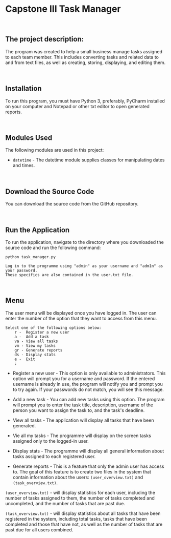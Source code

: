 # Capstone III Task Manager

<br>

## The project description: 
The program was created to help a small business manage tasks assigned to each team member. This includes converting tasks and related data to and from text files, as well as creating, storing, displaying, and editing them.  

<br>

## Installation

To run this program, you must have Python 3, preferably, PyCharm installed on your computer and Notepad or other txt editor to open generated reports.

<br>

## Modules Used

The following modules are used in this project:

- `datetime` - The datetime module supplies classes for manipulating dates and times.

<br>

## Download the Source Code

You can download the source code from the GitHub repository.

<br>

## Run the Application

To run the application, navigate to the directory where you downloaded the source code and run the following command:
```
python task_manager.py

Log in to the programme using "admin" as your username and "adm1n" as your password. 
These specifics are also contained in the user.txt file.
```

<br>

## Menu

The user menu will be displayed once you have logged in. The user can enter the number of the option that they want to access from this menu.

```
Select one of the following options below:
    r -  Register a new user
    a -  Add a task
    va - View all tasks
    vm - View my tasks
    gr - Generate reports
    ds - Display stats
    e -  Exit
    :
 ```
 
 
- Register a new user - This option is only available to administrators. This option will prompt you for a username and password. 
                        If the entered username is already in use, the program will notify you and prompt you to try again. 
                        If your passwords do not match, you will see this message. 

- Add a new task - You can add new tasks using this option. The program will prompt you to enter the task title, description, 
                   username of the person you want to  assign the task to, and the task's deadline. 

- View all tasks - The application will display all tasks that have been generated.

- Vie all my tasks - The programme will display on the screen tasks assigned only to the logged-in user.

- Display stats - The programme will display all general information about tasks assigned to each registered user.

- Generate reports - This is a feature that only the admin user has access to. The goal of this feature is to create two files in the system that contain information about the users: `(user_overview.txt)` and `(task_overview.txt)`.

`(user_overview.txt)` - will display statistics for each user, including the number of tasks assigned to them, the number of tasks completed and uncompleted, and the number of tasks that are past due.

`(task_overview.txt)` - will display statistics about all tasks that have been registered in the system, including total tasks, tasks that have been completed and those that have not, as well as the number of tasks that are past due for all users combined. 

